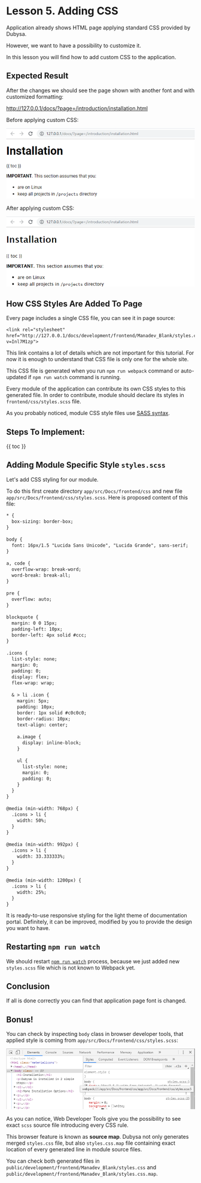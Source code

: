 # Lesson 5. Adding CSS #

Application already shows HTML page applying standard CSS provided by Dubysa.

However, we want to have a possibility to customize it.

In this lesson you will find how to add custom CSS to the application.

Expected Result
----------------------------------------

After the changes we should see the page shown with another font and with customized formatting:

<http://127.0.0.1/docs/?page=/introduction/installation.html>

Before applying custom CSS:

![Before applying custom CSS](04-displaying-html-content.png)

After applying custom CSS:

![After applying custom CSS](05-adding-css.png)

How CSS Styles Are Added To Page
----------------------------------------

Every page includes a single CSS file, you can see it in page source:

	<link rel="stylesheet" href="http://127.0.0.1/docs/development/frontend/Manadev_Blank/styles.css?v=Inl7M1zp">

This link contains a lot of details which are not important for this tutorial. For now it is enough to understand that CSS file is only one for the whole site.

This CSS file is generated when you run `npm run webpack` command or auto-updated if `npm run watch` command is running. 

Every module of the application can contribute its own CSS styles to this generated file. In order to contribute, module should declare its styles in `frontend/css/styles.scss` file.   

As you probably noticed, module CSS style files use [SASS syntax](https://sass-lang.com/).

Steps To Implement:
----------------------------------------

{{ toc }}

## Adding Module Specific Style `styles.scss` 

Let's add CSS styling for our module.

To do this first create directory `app/src/Docs/frontend/css` and new file 
`app/src/Docs/frontend/css/styles.scss`. Here is proposed content of this file:

    * {
      box-sizing: border-box;
    }
    
    body {
      font: 16px/1.5 "Lucida Sans Unicode", "Lucida Grande", sans-serif;
    }
    
    a, code {
      overflow-wrap: break-word;
      word-break: break-all;
    }
    
    pre {
      overflow: auto;
    }
    
    blockquote {
      margin: 0 0 15px;
      padding-left: 10px;
      border-left: 4px solid #ccc;
    }
    
    .icons {
      list-style: none;
      margin: 0;
      padding: 0;
      display: flex;
      flex-wrap: wrap;
    
      & > li .icon {
        margin: 5px;
        padding: 10px;
        border: 1px solid #c0c0c0;
        border-radius: 10px;
        text-align: center;
    
        a.image {
          display: inline-block;
        }
    
        ul {
          list-style: none;
          margin: 0;
          padding: 0;
        }
      }
    }
    
    @media (min-width: 768px) {
      .icons > li {
        width: 50%;
      }
    }
    
    @media (min-width: 992px) {
      .icons > li {
        width: 33.333333%;
      }
    }
    
    @media (min-width: 1200px) {
      .icons > li {
        width: 25%;
      }
    }

It is ready-to-use responsive styling for the light theme of documentation portal. 
Definitely, it can be improved, modified by you to provide the design you want to have.

## Restarting `npm run watch`

We should restart [`npm run watch`](../../php-development/dubysa-console-commands#npm-run-watch) process,
because we just added new `styles.scss` file which is not known to Webpack yet.

Conclusion
----------------------------------------

If all is done correctly you can find that application page font is changed. 

Bonus!
----------------------------------------

You can check by inspecting `body` class in browser developer tools, that applied style is coming 
from `app/src/Docs/frontend/css/styles.scss`:

![Adding CSS](05-applied-module-css.png)

As you can notice, Web Developer Tools give you the possibility to see exact `scss` source file introducing every CSS rule. 

This browser feature is known as **source map**. Dubysa not only generates merged `styles.css` file, but also `styles.css.map` file containing exact location of every generated line in module source files. 

You can check both generated files in  
`public/development/frontend/Manadev_Blank/styles.css` and `public/development/frontend/Manadev_Blank/styles.css.map`. 

